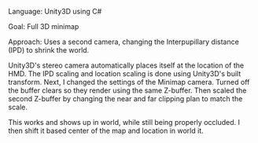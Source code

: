 Language: Unity3D using C#

Goal: Full 3D minimap

Approach: Uses a second camera, changing the Interpupillary distance (IPD) to shrink the world.

Unity3D's stereo camera automatically places itself at the location of the HMD. The IPD scaling and location scaling is done using Unity3D's built transform. Next, I changed the settings of the Minimap camera. Turned off the buffer clears so they render using the same Z-buffer. Then scaled the second Z-buffer by changing the near and far clipping plan to match the scale.

This works and shows up in world, while still being properly occluded. I then shift it based center of the map and location in world it.